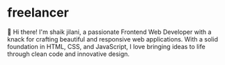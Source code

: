 # freelancer
👋 Hi there! I'm shaik jilani, a passionate Frontend Web Developer with a knack for crafting beautiful and responsive web applications. With a solid foundation in HTML, CSS, and JavaScript, I love bringing ideas to life through clean code and innovative design.
